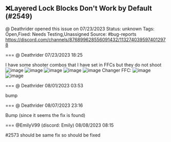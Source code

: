 ## ❌Layered Lock Blocks Don't Work by Default (#2549)
@ Deathrider opened this issue on 07/23/2023
Status: unknown
Tags: Open,Fixed: Needs Testing,Unassigned
Source: #bug-reports https://discord.com/channels/876899628556091432/1132740395974012978


=== @ Deathrider 07/23/2023 18:25

I have some shooter combos that I have set in FFCs but they do not shoot
![image](https://cdn.discordapp.com/attachments/1132740395974012978/1132740396229857392/image.png?ex=65e4c0b3&is=65d24bb3&hm=42872eab0716e42146b8cb361216aab29b073358b4515a410cc278d1991598ae&)
![image](https://cdn.discordapp.com/attachments/1132740395974012978/1132740396557025380/image.png?ex=65e4c0b3&is=65d24bb3&hm=95633b8b81a618af771e8b9bbab6a950ca92e2fdc938ec5ae314d461ba441f3f&)
![image](https://cdn.discordapp.com/attachments/1132740395974012978/1132740396842233876/image.png?ex=65e4c0b3&is=65d24bb3&hm=c890860c0cb86c1ab80a15c5e9762c83d6704e3c2a7c0721e7336fd22c7b7b5e&)
![image](https://cdn.discordapp.com/attachments/1132740395974012978/1132740397085495479/image.png?ex=65e4c0b3&is=65d24bb3&hm=35c98459ae299477e295c33b50b991a090dfe7d800ce4dd9ad41e3976cbd307b&)
![image](https://cdn.discordapp.com/attachments/1132740395974012978/1132740397362331739/image.png?ex=65e4c0b4&is=65d24bb4&hm=b325222d50ed03dff446fba2f43517a120d0930cc617eedc7b01146e75f7a5ab&)
Changer FFC:
![image](https://cdn.discordapp.com/attachments/1132740395974012978/1132740531324211351/image.png?ex=65e4c0d3&is=65d24bd3&hm=5243bb67f7c9f3a3b3a9a130a71acc99aa03778f892a1979a8158a17aaea95d5&)
![image](https://cdn.discordapp.com/attachments/1132740395974012978/1132740531663929344/image.png?ex=65e4c0d4&is=65d24bd4&hm=cde479292e7e06011f2d3309d602e73bb572e000d6ca14a73decd4d54fb591b0&)

=== @ Deathrider 08/01/2023 03:53

bump

=== @ Deathrider 08/07/2023 23:16

Bump (since it seems the fix is found)

=== @EmilyV99 (discord: Emily) 08/08/2023 08:15

#2573 should be same fix so should be fixed
